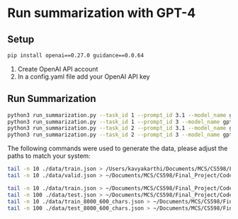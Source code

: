 # Run summarization with GPT-4 

## Setup 

```bash
pip install openai==0.27.0 guidance==0.0.64
```

1. Create OpenAI API account
2. In a config.yaml file add your OpenAI API key

## Run Summarization 

```bash
python3 run_summarization.py --task_id 1 --prompt_id 3.1 --model_name gpt-4.1 --n_shot 0 --verbose
python3 run_summarization.py --task_id 1 --prompt_id 3 --model_name gpt-4.1 --n_shot 2 --verbose
python3 run_summarization.py --task_id 2 --prompt_id 3.1 --model_name gpt-4.1 --n_shot 0 --verbose
python3 run_summarization.py --task_id 2 --prompt_id 3 --model_name gpt-4.1 --n_shot 5 --verbose
```

The following commands were used to generate the data, please adjust the paths to match your system:

```bash
tail -n 10 ./data/train.json > /Users/kavyakarthi/Documents/MCS/CS598/Final_Project/Code/final_proj/gpt-4/summarization_data/prompt_train.json
tail -n 10 ./data/valid.json > ~/Documents/MCS/CS598/Final_Project/Code/final_proj/gpt-4/summarization_data/prompt_valid.json

tail -n 10 ./data/train.json > ~/Documents/MCS/CS598/Final_Project/Code/final_proj/gpt-4/summarization_data/exp_1_in-context.json
tail -n 100 ./data/test.json > ~/Documents/MCS/CS598/Final_Project/Code/final_proj/gpt-4/summarization_data/exp_1_test.json
tail -n 10 ./data/train_8000_600_chars.json > ~/Documents/MCS/CS598/Final_Project/Code/final_proj/gpt-4/summarization_data/exp_2_in-context.json
tail -n 100 ./data/test_8000_600_chars.json > ~/Documents/MCS/CS598/Final_Project/Code/final_proj/gpt-4/summarization_data/exp_2_test.json
```